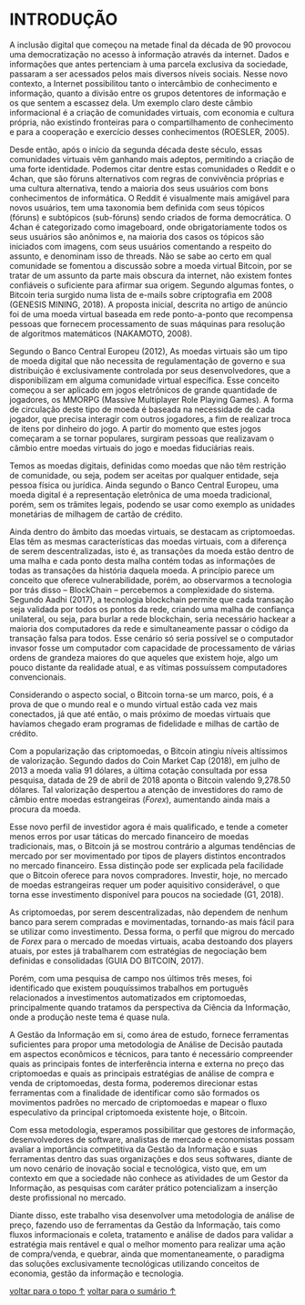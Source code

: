 # INTRODUÇÃO

A inclusão digital que começou na metade final da década de 90 provocou uma democratização no acesso à informação através da internet. Dados e informações que antes pertenciam à uma parcela exclusiva da sociedade, passaram a ser acessados pelos mais diversos níveis sociais. Nesse novo contexto, a Internet possibilitou tanto o intercâmbio de conhecimento e informação, quanto a divisão entre os grupos detentores de informação e os que sentem a escassez dela. Um exemplo claro deste câmbio informacional é a criação de comunidades virtuais, com economia e cultura própria, não existindo fronteiras para o compartilhamento de conhecimento e para a cooperação e exercício desses conhecimentos \(ROESLER, 2005\).

Desde então, após o início da segunda década deste século, essas comunidades virtuais vêm ganhando mais adeptos, permitindo a criação de uma forte identidade. Podemos citar dentre estas comunidades o Reddit e o 4chan, que são fóruns alternativos com regras de convivência próprias e uma cultura alternativa, tendo a maioria dos seus usuários com bons conhecimentos de informática. O Reddit é visualmente mais amigável para novos usuários, tem uma taxonomia bem definida com seus tópicos \(fóruns\) e subtópicos \(sub-fóruns\) sendo criados de forma democrática. O 4chan é categorizado como imageboard, onde obrigatoriamente todos os seus usuários são anônimos e, na maioria dos casos os tópicos são iniciados com imagens, com seus usuários comentando a respeito do assunto, e denominam isso de threads. Não se sabe ao certo em qual comunidade se fomentou a discussão sobre a moeda virtual Bitcoin, por se tratar de um assunto da parte mais obscura da internet, não existem fontes confiáveis o suficiente para afirmar sua origem. Segundo algumas fontes, o Bitcoin teria surgido numa lista de e-mails sobre criptografia em 2008 \(GENESIS MINING, 2018\). A proposta inicial, descrita no artigo de anúncio foi de uma moeda virtual baseada em rede ponto-a-ponto que recompensa pessoas que fornecem processamento de suas máquinas para resolução de algoritmos matemáticos \(NAKAMOTO, 2008\).

Segundo o Banco Central Europeu \(2012\), As moedas virtuais são um tipo de moeda digital que não necessita de regulamentação de governo e sua distribuição é exclusivamente controlada por seus desenvolvedores, que a disponibilizam em alguma comunidade virtual específica. Esse conceito começou a ser aplicado em jogos eletrônicos de grande quantidade de jogadores, os MMORPG \(Massive Multiplayer Role Playing Games\). A forma de circulação deste tipo de moeda é baseada na necessidade de cada jogador, que precisa interagir com outros jogadores, a fim de realizar troca de itens por dinheiro do jogo. A partir do momento que estes jogos começaram a se tornar populares, surgiram pessoas que realizavam o câmbio entre moedas virtuais do jogo e moedas fiduciárias reais.

Temos as moedas digitais, definidas como moedas que não têm restrição de comunidade, ou seja, podem ser aceitas por qualquer entidade, seja pessoa física ou jurídica. Ainda segundo o Banco Central Europeu, uma moeda digital é a representação eletrônica de uma moeda tradicional, porém, sem os trâmites legais, podendo se usar como exemplo as unidades monetárias de milhagem de cartão de crédito.

Ainda dentro do âmbito das moedas virtuais, se destacam as criptomoedas. Elas têm as mesmas características das moedas virtuais, com a diferença de serem descentralizadas, isto é, as transações da moeda estão dentro de uma malha e cada ponto desta malha contém todas as informações de todas as transações da história daquela moeda. A princípio parece um conceito que oferece vulnerabilidade, porém, ao observarmos a tecnologia por trás disso – BlockChain – percebemos a complexidade do sistema. Segundo Aadhi \(2017\), a tecnologia blockchain permite que cada transação seja validada por todos os pontos da rede, criando uma malha de confiança unilateral, ou seja, para burlar a rede blockchain, seria necessário hackear a maioria dos computadores da rede e simultaneamente passar o código da transação falsa para todos. Esse cenário só seria possível se o computador invasor fosse um computador com capacidade de processamento de várias ordens de grandeza maiores do que aqueles que existem hoje, algo um pouco distante da realidade atual, e as vítimas possuíssem computadores convencionais.

Considerando o aspecto social, o Bitcoin torna-se um marco, pois, é a prova de que o mundo real e o mundo virtual estão cada vez mais conectados, já que até então, o mais próximo de moedas virtuais que havíamos chegado eram programas de fidelidade e milhas de cartão de crédito.

Com a popularização das criptomoedas, o Bitcoin atingiu níveis altíssimos de valorização. Segundo dados do Coin Market Cap \(2018\), em julho de 2013 a moeda valia 91 dólares, a última cotação consultada por essa pesquisa, datada de 29 de abril de 2018 aponta o Bitcoin valendo 9,278.50 dólares. Tal valorização despertou a atenção de investidores do ramo de câmbio entre moedas estrangeiras \(_Forex_\), aumentando ainda mais a procura da moeda.

Esse novo perfil de investidor agora é mais qualificado, e tende a cometer menos erros por usar táticas do mercado financeiro de moedas tradicionais, mas, o Bitcoin já se mostrou contrário a algumas tendências de mercado por ser movimentado por tipos de players distintos encontrados no mercado financeiro. Essa distinção pode ser explicada pela facilidade que o Bitcoin oferece para novos compradores. Investir, hoje, no mercado de moedas estrangeiras requer um poder aquisitivo considerável, o que torna esse investimento disponível para poucos na sociedade \(G1, 2018\).

As criptomoedas, por serem descentralizadas, não dependem de nenhum banco para serem compradas e movimentadas, tornando-as mais fácil para se utilizar como investimento. Dessa forma, o perfil que migrou do mercado de _Forex_ para o mercado de moedas virtuais, acaba destoando dos players atuais, por estes já trabalharem com estratégias de negociação bem definidas e consolidadas \(GUIA DO BITCOIN, 2017\).

Porém, com uma pesquisa de campo nos últimos três meses, foi identificado que existem pouquíssimos trabalhos em português relacionados a investimentos automatizados em criptomoedas, principalmente quando tratamos da perspectiva da Ciência da Informação, onde a produção neste tema é quase nula.

A Gestão da Informação em si, como área de estudo, fornece ferramentas suficientes para propor uma metodologia de Análise de Decisão pautada em aspectos econômicos e técnicos, para tanto é necessário compreender quais as principais fontes de interferência interna e externa no preço das criptomoedas e quais as principais estratégias de análise de compra e venda de criptomoedas, desta forma, poderemos direcionar estas ferramentas com a finalidade de identificar como são formados os movimentos padrões no mercado de criptomoedas e mapear o fluxo especulativo da principal criptomoeda existente hoje, o Bitcoin.

Com essa metodologia, esperamos possibilitar que gestores de informação, desenvolvedores de software, analistas de mercado e economistas possam avaliar a importância competitiva da Gestão da Informação e suas ferramentas dentro das suas organizações e dos seus softwares, diante de um novo cenário de inovação social e tecnológica, visto que, em um contexto em que a sociedade não conhece as atividades de um Gestor da Informação, as pesquisas com caráter prático potencializam a inserção deste profissional no mercado.

Diante disso, este trabalho visa desenvolver uma metodologia de análise de preço, fazendo uso de ferramentas da Gestão da Informação, tais como fluxos informacionais e coleta, tratamento e análise de dados para validar a estratégia mais rentável e qual o melhor momento para realizar uma ação de compra/venda, e quebrar, ainda que momentaneamente, o paradigma das soluções exclusivamente tecnológicas utilizando conceitos de economia, gestão da informação e tecnologia.

[voltar para o topo ↑](1.introducao.md#introducao) [voltar para o sumário ↑](https://github.com/eliabejr/bitcoin-price-analysis/blob/master/portuguese/README.md#sumario)

